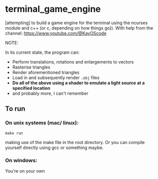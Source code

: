 # terminal_game_engine
[attempting] to build a game engine for the terminal using the ncurses module and c++ (or c, depending on how things go)).
With help from the channel: https://www.youtube.com/@KayOScode

NOTE:

In its current state, the program can:
- Perform translations, rotations and enlargements to vectors
- Rasterise triangles
- Render aforementioned triangles
- Load in and subsequently render `.obj` files
- **Do all of the above using a shader to emulate a light source at a specified location**
- and probably more, I can't remember

## To run

### On unix systems (mac/ linux):
```
make run
```
making use of the make file in the root directory. Or you can compile yourself directly using gcc or something maybe.

### On windows:
You're on your own
